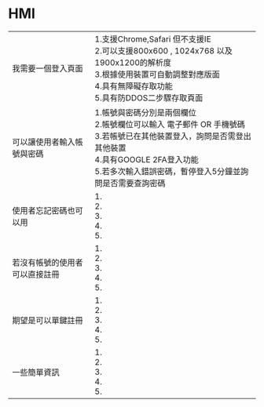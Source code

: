 # HMI

|                            	|                                                                                                                                                                                                                    	|
|----------------------------	|--------------------------------------------------------------------------------------------------------------------------------------------------------------------------------------------------------------------	|
| 我需要一個登入頁面         	| 1.支援Chrome,Safari 但不支援IE        <br>2.可以支援800x600 , 1024x768 以及1900x1200的解析度<br>3.根據使用裝置可自動調整對應版面<br>4.具有無障礙存取功能<br>5.具有防DDOS二步驟存取頁面                             	|
| 可以讓使用者輸入帳號與密碼 	| 1.帳號與密碼分別是兩個欄位<br>2.帳號欄位可以輸入 電子郵件 OR 手機號碼<br>3.若帳號已在其他裝置登入，詢問是否需登出其他裝置<br>4.具有GOOGLE 2FA登入功能<br>5.若多次輸入錯誤密碼，暫停登入5分鐘並詢問是否需要查詢密碼 	|
| 使用者忘記密碼也可以用	| 1. <br>2. <br>3. <br>4. <br>5. 	|
| 若沒有帳號的使用者可以直接註冊	| 1. <br>2. <br>3. <br>4. <br>5. 	|
| 期望是可以單鍵註冊	| 1. <br>2. <br>3. <br>4. <br>5. 	|
| 一些簡單資訊	| 1. <br>2. <br>3. <br>4. <br>5. 	|
